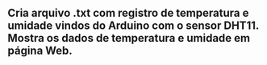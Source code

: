 ## Cria arquivo .txt com registro de temperatura e umidade vindos do Arduino com o sensor DHT11. Mostra os dados de temperatura e umidade em página Web.
